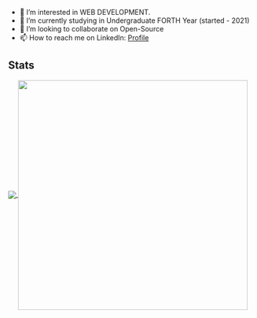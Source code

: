 
<!--
*navyasri-03/navyasri-03* is a ✨ special ✨ repository because its `README.md` (this file) appears on your GitHub profile.

Here are some ideas to get you started:-->
<ul>
<li>👀 I’m interested in WEB DEVELOPMENT.</li>
  <li>🌱 I’m currently studying in Undergraduate FORTH Year (started - 2021)</li>
<li>💞️ I’m looking to collaborate on  Open-Source</li>
<li>📫 How to reach me on LinkedIn: <a href="https://www.linkedin.com/in/navyasri-erramsetty-968abb237/"  >Profile</a></li>
  </ul>


## Stats 
<a href="https://github.com/navyasri-03/github-readme-stats" style = "margin = 3px; display = grid">
  <img align="center" src="https://github-readme-stats.vercel.app/api?username=navyasri-03&show_icons=true&theme=chartreuse-dark" />
</a>

<a href="https://github.com/navyasri-03/github-readme-stats">
  <img align="center" src="https://github-readme-stats.vercel.app/api/top-langs/?username=navyasri-03&layout=compact&theme=chartreuse-dark" width = "467px" max-widht = "720px" height = "auto"/>
</a>
